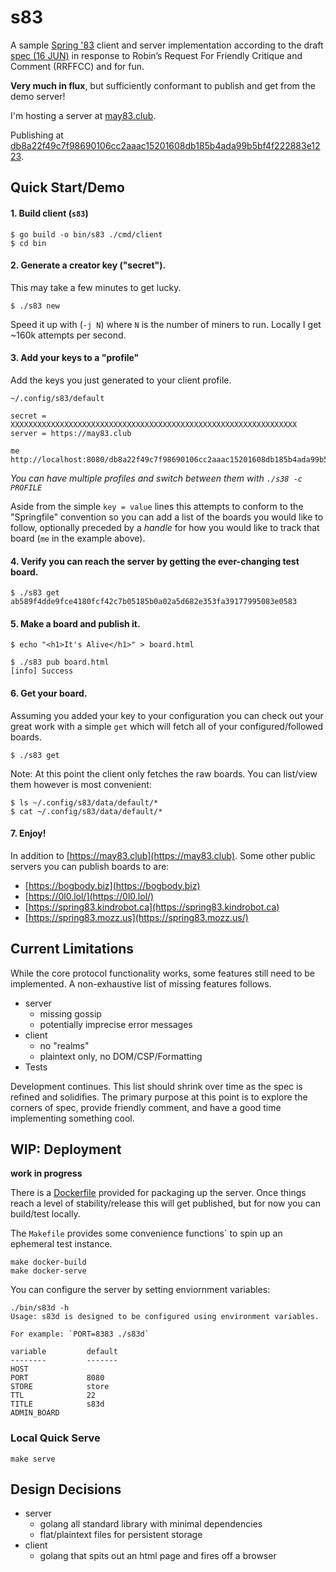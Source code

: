 # s83

A sample [Spring '83](https://www.robinsloan.com/lab/specifying-spring-83/)
client and server implementation according to the draft
[spec (16 JUN)](https://github.com/robinsloan/spring-83-spec/blob/main/draft-20220616.md)
in response to Robin’s Request For Friendly Critique and Comment (RRFFCC) and
for fun.

**Very much in flux**, but sufficiently conformant to publish and get from the
demo server!

I'm hosting a server at [may83.club](https://may83.club).

Publishing at [db8a22f49c7f98690106cc2aaac15201608db185b4ada99b5bf4f222883e1223](https://may83.club/db8a22f49c7f98690106cc2aaac15201608db185b4ada99b5bf4f222883e1223).

## Quick Start/Demo

#### 1. Build client (`s83`)
```
$ go build -o bin/s83 ./cmd/client
$ cd bin
```

#### 2. Generate a creator key ("secret").

This may take a few minutes to get lucky.

```
$ ./s83 new
```

Speed it up with (`-j N`) where `N` is the number of miners to run. Locally
I get ~160k attempts per second.


#### 3. Add your keys to a "profile"

Add the keys you just generated to your client profile.

`~/.config/s83/default`
```
secret = XXXXXXXXXXXXXXXXXXXXXXXXXXXXXXXXXXXXXXXXXXXXXXXXXXXXXXXXXXXXXXXX
server = https://may83.club

me
http://localhost:8080/db8a22f49c7f98690106cc2aaac15201608db185b4ada99b5bf4f222883e1223
```

_You can have multiple profiles and switch between them with `./s38 -c PROFILE`_

Aside from the simple `key = value` lines this attempts to conform to the
"Springfile" convention so you can add a list of the boards you would like to
follow, optionally preceded by a _handle_ for how you would like to track that
board (`me` in the example above).

#### 4. Verify you can reach the server by getting the ever-changing test board.
```
$ ./s83 get ab589f4dde9fce4180fcf42c7b05185b0a02a5d682e353fa39177995083e0583
```

#### 5. Make a board and publish it.
```
$ echo "<h1>It's Alive</h1>" > board.html

$ ./s83 pub board.html
[info] Success
```

#### 6. Get your board.

Assuming you added your key to your configuration you can check out your great
work with a simple `get` which will fetch all of your configured/followed
boards.

```
$ ./s83 get
```

Note: At this point the client only fetches the raw boards. You can list/view
them however is most convenient:
```
$ ls ~/.config/s83/data/default/*
$ cat ~/.config/s83/data/default/*
```

#### 7. Enjoy!

In addition to [https://may83.club](https://may83.club). Some other public
servers you can publish boards to are:

- [https://bogbody.biz](https://bogbody.biz)
- [https://0l0.lol/](https://0l0.lol/)
- [https://spring83.kindrobot.ca](https://spring83.kindrobot.ca)
- [https://spring83.mozz.us](https://spring83.mozz.us/)

## Current Limitations

While the core protocol functionality works, some features still need to be
implemented. A non-exhaustive list of missing features follows.

- server
	- missing gossip
	- potentially imprecise error messages
- client
	- no "realms"
	- plaintext only, no DOM/CSP/Formatting
- Tests

Development continues. This list should shrink over time as the spec is refined
and solidifies. The primary purpose at this point is to explore the corners of
spec, provide friendly comment, and have a good time implementing something
cool.

## WIP: Deployment

**work in progress**

There is a [Dockerfile](Dockerfile.server) provided for packaging up the server.
Once things reach a level of stability/release this will get published, but for
now you can build/test locally.

The `Makefile` provides some convenience functions` to spin up an ephemeral test
instance.

```
make docker-build
make docker-serve
```

You can configure the server by setting enviornment variables:

```
./bin/s83d -h
Usage: s83d is designed to be configured using environment variables.

For example: `PORT=8383 ./s83d`

variable         default
--------         -------
HOST
PORT             8080
STORE            store
TTL              22
TITLE            s83d
ADMIN_BOARD
```

### Local Quick Serve

```
make serve
```

## Design Decisions

- server
  - golang all standard library with minimal dependencies
  - flat/plaintext files for persistent storage
- client
  - golang that spits out an html page and fires off a browser
